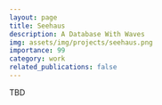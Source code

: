 ```yaml
---
layout: page
title: Seehaus
description: A Database With Waves
img: assets/img/projects/seehaus.png
importance: 99
category: work
related_publications: false
---
```


TBD